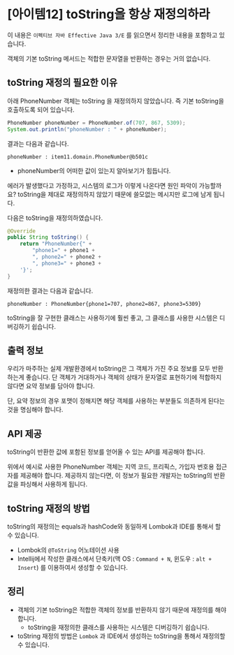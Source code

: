 # [아이템12] toString을 항상 재정의하라 

이 내용은 `이펙티브 자바 Effective Java 3/E` 를 읽으면서 정리한 내용을 포함하고 있습니다.

객체의 기본 toString 메서드는 적합한 문자열을 반환하는 경우는 거의 없습니다.



## toString 재정의 필요한 이유

아래 PhoneNumber 객체는 toString 을 재정의하지 않았습니다. 즉 기본 toString을 호출하도록 되어 있습니다.

```java
PhoneNumber phoneNumber = PhoneNumber.of(707, 867, 5309);
System.out.println("phoneNumber : " + phoneNumber);
```

결과는 다음과 같습니다. 

```
phoneNumber : item11.domain.PhoneNumber@b501c
```

- phoneNumber의 어떠한 값이 있는지 알아보기가 힘듭니다.

에러가 발생했다고 가정하고, 시스템의 로그가 이렇게 나온다면 원인 파악이 가능할까요? toString을 제대로 재정의하지 않았기 때문에 쓸모없는 메시지만 로그에 남게 됩니다.



다음은 toString을 재정의하였습니다.

```java
@Override
public String toString() {
	return "PhoneNumber{" +
		"phone1=" + phone1 +
		", phone2=" + phone2 +
		", phone3=" + phone3 +
	'}';
}
```

재정의한 결과는 다음과 같습니다.

```
phoneNumber : PhoneNumber{phone1=707, phone2=867, phone3=5309}
```

toString을 잘 구현한 클래스는 사용하기에 훨씬 좋고, 그 클래스를 사용한 시스템은 디버깅하기 쉽습니다.



## 출력 정보

우리가 마주하는 실제 개발환경에서 toString은 그 객체가 가진 주요 정보를 모두 반환하는게 좋습니다. 단 객체가 거대하거나 객체의 상태가 문자열로 표현하기에 적합하지 않다면 요약 정보를 담아야 합니다. 

단, 요약 정보의 경우 포맷이 정해지면 해당 객체를 사용하는 부분들도 의존하게 된다는 것을 명심해야 합니다.



## API 제공

toString이 반환한 값에 포함된 정보를 얻어올 수 있는 API를 제공해야 합니다.

위에서 예시로 사용한 PhoneNumber 객체는 지역 코드, 프리픽스, 가입자 번호용 접근자를 제공해야 합니다. 제공하지 않는다면, 이 정보가 필요한 개발자는 toString의 반환값을 파싱해서 사용하게 됩니다.



## toString 재정의 방법

toString의 재정의는 equals과 hashCode와 동일하게 Lombok과 IDE를 통해서 할 수 있습니다.

- Lombok의 `@ToString` 어노테이션 사용
- Intellij에서 작성한 클래스에서 단축키(맥 OS : `Command + N`, 윈도우 : `alt + Insert`) 를 이용하여서 생성할 수 있습니다.



## 정리

- 객체의 기본 toString은 적합한 객체의 정보를 반환하지 않기 때문에 재정의를 해야합니다.
  - toString을 재정의한 클래스를 사용하는 시스템은 디버깅하기 쉽습니다.
- toString 재정의 방법은 `Lombok` 과 IDE에서 생성하는 toString을 통해서 재정의할 수 있습니다.